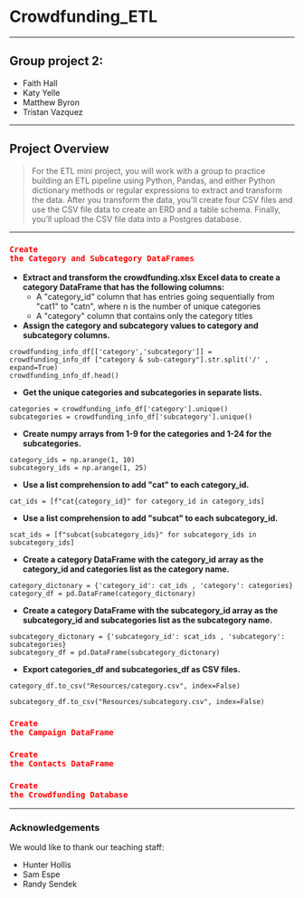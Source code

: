 # Crowdfunding_ETL
---
## Group project 2: 
- Faith Hall
- Katy Yelle
- Matthew Byron
- Tristan Vazquez
---
## Project Overview 
> For the ETL mini project, you will work with a group to practice building an ETL pipeline using Python, Pandas, and either Python dictionary methods or regular expressions to extract and transform the data. After you transform the data, you'll create four CSV files and use the CSV file data to create an ERD and a table schema. Finally, you’ll upload the CSV file data into a Postgres database.
---
### <code style="color : red">Create the Category and Subcategory DataFrames</code>
- **Extract and transform the crowdfunding.xlsx Excel data to create a category DataFrame that has the following columns:**
  - A "category_id" column that has entries going sequentially from "cat1" to "catn", where n is the number of unique categories
  - A "category" column that contains only the category titles
- **Assign the category and subcategory values to category and subcategory columns.**
```
crowdfunding_info_df[['category','subcategory']] = crowdfunding_info_df ["category & sub-category"].str.split('/' , expand=True)
crowdfunding_info_df.head()
```
- **Get the unique categories and subcategories in separate lists.**
```
categories = crowdfunding_info_df['category'].unique()
subcategories = crowdfunding_info_df['subcategory'].unique()
```
- **Create numpy arrays from 1-9 for the categories and 1-24 for the subcategories.**
 ```
category_ids = np.arange(1, 10)
subcategory_ids = np.arange(1, 25)
```
- **Use a list comprehension to add "cat" to each category_id.**
```
cat_ids = [f"cat{category_id}" for category_id in category_ids]
```
- **Use a list comprehension to add "subcat" to each subcategory_id.**
```   
scat_ids = [f"subcat{subcategory_ids}" for subcategory_ids in subcategory_ids]
```
- **Create a category DataFrame with the category_id array as the category_id and categories list as the category name.**
```
category_dictonary = {'category_id': cat_ids , 'category': categories}
category_df = pd.DataFrame(category_dictonary)
```
- **Create a category DataFrame with the subcategory_id array as the subcategory_id and subcategories list as the subcategory name.**
```
subcategory_dictonary = {'subcategory_id': scat_ids , 'subcategory': subcategories}
subcategory_df = pd.DataFrame(subcategory_dictonary)
```
- **Export categories_df and subcategories_df as CSV files.**
```
category_df.to_csv("Resources/category.csv", index=False)

subcategory_df.to_csv("Resources/subcategory.csv", index=False)
```
### <code style="color : red">Create the Campaign DataFrame</code>

### <code style="color : red">Create the Contacts DataFrame</code>

### <code style="color : red">Create the Crowdfunding Database</code>

---
### Acknowledgements
We would like to thank our teaching staff:
- Hunter Hollis
- Sam Espe
- Randy Sendek


